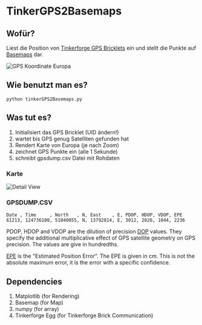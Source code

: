 # TinkerGPS2Basemaps

## Wofür?

Liest die Position von [Tinkerforge GPS Bricklets](http://www.tinkerforge.com/en/doc/Hardware/Bricklets/GPS.html#gps-bricklet) ein und stellt die Punkte auf [Basemaps](http://matplotlib.org/basemap/index.html) dar.

![GPS Koordinate Europa](https://raw.github.com/balzer82/TinkerGPS2Basemaps/master/basemap-europa.png)


## Wie benutzt man es?

``` python tinkerGPS2Basemaps.py ```


## Was tut es?

1. Initialisiert das GPS Bricklet (UID ändern!)
2. wartet bis GPS genug Satelliten gefunden hat
3. Rendert Karte von Europa (je nach Zoom)
4. zeichnet GPS Punkte ein (alle 1 Sekunde)
5. schreibt gpsdump.csv Datei mit Rohdaten

### Karte

![Detail View](https://raw.github.com/balzer82/TinkerGPS2Basemaps/master/basemap-detail.png)

### GPSDUMP.CSV

```
Date , Time     , North   , N, East    , E, PDOP, HDOP, VDOP, EPE 
61213, 124736100, 51040055, N, 13792814, E, 3012, 2826, 1044, 2236
```

PDOP, HDOP and VDOP are the dilution of precision [DOP](http://en.wikipedia.org/wiki/Dilution_of_precision_(GPS)) values. They specify the additional multiplicative effect of GPS satellite geometry on GPS precision. The values are give in hundredths.

[EPE](http://www.nps.gov/gis/gps/WhatisEPE.html) is the "Estimated Position Error". The EPE is given in cm. This is not the absolute maximum error, it is the error with a specific confidence.


## Dependencies

1. Matplotlib (for Rendering)
2. Basemap (for Map)
3. numpy (for array)
4. Tinkerforge Egg (for Tinkerforge Brick Communication)
